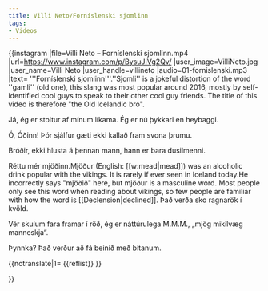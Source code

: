 ```yaml
---
title: Villi Neto/Forníslenski sjomlinn
tags:
- Videos
---
```


{{instagram
|file=Villi Neto – Forníslenski sjomlinn.mp4
|url=https://www.instagram.com/p/BysuJIVg2Qv/
|user_image=VilliNeto.jpg
|user_name=Villi Neto
|user_handle=villineto
|audio=01-fornislenski.mp3
|text=
'''Forníslenski sjomlinn'''.<ref>''Sjomli'' is a jokeful distortion of the word ''gamli'' (old one), this slang was most popular around 2016, mostly by self-identified cool guys to speak to their other cool guy friends. The title of this video is therefore "the Old Icelandic bro".</ref>

Já, ég er stoltur af mínum líkama. Ég er nú þykkari en heybaggi.

Ó, Óðinn! Þór sjálfur gæti ekki kallað fram svona þrumu.

Bróðir, ekki hlusta á þennan mann, hann er bara dusilmenni.

Réttu mér mjöðinn.<ref>Mjöður (English: [[w:mead|mead]]) was an alcoholic drink popular with the vikings. It is rarely if ever seen in Iceland today.</ref><ref>He incorrectly says "mjöðið" here, but mjöður is a masculine word. Most people only see this word when reading about vikings, so few people are familiar with how the word is [[Declension|declined]].</ref> Það verða sko ragnarök í kvöld.

Vér skulum fara framar í röð, ég er náttúrulega M.M.M., „mjög mikilvæg manneskja“.

Þynnka? Það verður að fá beinið með bitanum.

{{notranslate|1=
{{reflist}}
}}

}}

